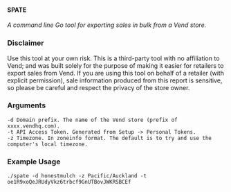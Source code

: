 #### SPATE
_A command line Go tool for exporting sales in bulk from a Vend store._

### Disclaimer
Use this tool at your own risk. This is a third-party tool with no affiliation to Vend; and
was built solely for the purpose of making it easier for retailers to export sales from Vend.
If you are using this tool on behalf of a retailer (with explicit permission), sale information produced from this report
is sensitive, so please be careful and respect the privacy of the store owner.

### Arguments
```
-d Domain prefix. The name of the Vend store (prefix of xxxx.vendhq.com).
-t API Access Token. Generated from Setup -> Personal Tokens.
-z Timezone. In zoneinfo format. The default is to try and use the computer's local timezone.
```

### Example Usage
```
./spate -d honestmulch -z Pacific/Auckland -t oe1R9xoQeJRUdyVkz6trbcf9GnUTBovJWKRSBCEf
```
